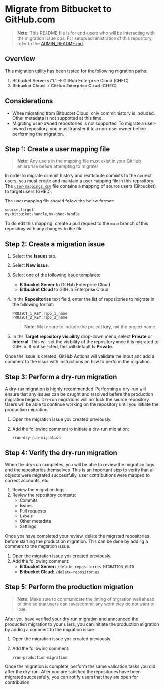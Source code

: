 # Migrate from Bitbucket to GitHub.com

> **Note:** This README file is for end-users who will be interacting with the
> migration issue ops. For setup/administration of this repository, refer to the
> [ADMIN_README.md](./ADMIN_README.md).

## Overview

This migration utility has been tested for the following migration paths:

1. Bitbucket Server v7.1.1 -> GitHub Enterprise Cloud (GHEC)
2. Bitbucket Cloud -> GitHub Enterprise Cloud (GHEC)

## Considerations

- When migrating from Bitbucket Cloud, only commit history is included. Other
  metadata is not supported at this time.
- Migrating user-owned repositories is not supported. To migrate a user-owned
  repository, you must transfer it to a non-user owner before performing the
  migration.

## Step 1: Create a user mapping file

> **Note:** Any users in the mapping file must exist in your GitHub enterprise
> before attempting to migrate!

In order to migrate commit history and reattribute commits to the correct users,
you must create and maintain a user mapping file in this repository. The
[`user-mappings.csv`](./user-mappings.csv) file contains a mapping of source
users (Bitbucket) to target users (GHEC).

The user mapping file should follow the below format:

```csv
source,target
my-bitbucket-handle,my-ghec-handle
```

To do edit this mapping, create a pull request to the `main` branch of this
repository with any changes to the file.

## Step 2: Create a migration issue

1. Select the **Issues** tab.
2. Select **New issue**.
3. Select one of the following issue templates:
   - **Bitbucket Server** to GitHub Enterprise Cloud
   - **Bitbucket Cloud** to GitHub Enterprise Cloud
4. In the **Repositories** text field, enter the list of repositories to migrate
   in the following format:

   ```csv
   PROJECT_1_KEY,repo_1_name
   PROJECT_2_KEY,repo_2_name
   ```

   > **Note**: Make sure to include the project **key**, not the project name.

5. In the **Target repository visibility** drop-down menu, select **Private** or
   **Internal**. This will set the visibility of the repository once it is
   migrated to GitHub. If not selected, this will default to **Private**.

Once the issue is created, GitHub Actions will validate the input and add a
comment to the issue with instructions on how to perform the migration.

## Step 3: Perform a dry-run migration

A dry-run migration is highly recommended. Performing a dry-run will ensure that
any issues can be caught and resolved before the production migration begins.
Dry-run migrations will not lock the source repository. Users will be able to
continue working on the repository until you initiate the production migration.

1. Open the migration issue you created previously.
2. Add the following comment to initiate a dry-run migration:

   ```plain
   /run-dry-run-migration
   ```

## Step 4: Verify the dry-run migration

When the dry-run completes, you will be able to review the migration logs and
the repositories themselves. This is an important step to verify that all
objects were migrated successfully, user contributions were mapped to correct
accounts, etc.

1. Review the migration logs
2. Review the repository contents:
   - Commits
   - Issues
   - Pull requests
   - Labels
   - Other metadata
   - Settings

Once you have completed your review, delete the migrated repositories before
starting the production migration. This can be done by adding a comment to the
migration issue.

1. Open the migration issue you created previously.
2. Add the following comment:
   - **Bitbucket Server:** `/delete-repositories MIGRATION_GUID`
   - **Bitbucket Cloud:** `/delete-repositories`

## Step 5: Perform the production migration

> **Note:** Make sure to communicate the timing of migration well ahead of time
> so that users can save/commit any work they do not want to lose.

After you have verified your dry-run migration and announced the production
migration to your users, you can initiate the production migration by adding a
comment to the migration issue.

1. Open the migration issue you created previously.
2. Add the following comment:

   ```plain
   /run-production-migration
   ```

Once the migration is complete, perform the same validation tasks you did after
the dry-run. After you are satisfied the repositories have been migrated
successfully, you can notify users that they are open for contribution.
